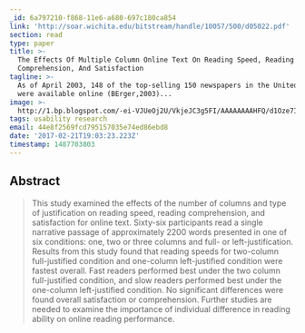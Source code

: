 ```yaml
---
_id: 6a797210-f868-11e6-a680-697c180ca854
link: 'http://soar.wichita.edu/bitstream/handle/10057/500/d05022.pdf'
section: read
type: paper
title: >-
  The Effects Of Multiple Column Online Text On Reading Speed, Reading
  Comprehension, And Satisfaction
tagline: >-
  As of April 2003, 148 of the top-selling 150 newspapers in the United States
  were available online (BErger,2003)...
image: >-
  http://1.bp.blogspot.com/-ei-VJUeOj2U/VkjeJC3g5FI/AAAAAAAAHFQ/d1Oze7IdIK0/s1600/11.png
tags: usability research
email: 44e8f2569fcd795157035e74ed86ebd8
date: '2017-02-21T19:03:23.223Z'
timestamp: 1487703803
---
```

## Abstract

> This study examined the effects of the number of columns and type of justification on reading speed, reading comprehension, and satisfaction for online text. Sixty-six participants read a single narrative passage of approximately 2200 words presented in one of six conditions: one, two or three columns and full- or left-justification. Results from this study found that reading speeds for two-column full-justified condition and one-column left-justified condition were fastest overall. Fast readers performed best under the two column full-justified condition, and slow readers performed best under the one-column left-justified condition. No significant differences were found overall satisfaction or comprehension. Further studies are needed to examine the importance of individual difference in reading ability on online reading performance.
